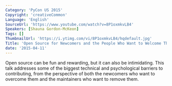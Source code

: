 ```yaml
---
Category: 'PyCon US 2015'
Copyright: 'creativeCommon'
Language: 'English'
SourceUrl: 'https://www.youtube.com/watch?v=8P1oxmkvLB4'
Speakers: [Shauna Gordon-McKeon]
Tags: []
ThumbnailUrl: 'https://i.ytimg.com/vi/8P1oxmkvLB4/hqdefault.jpg'
Title: 'Open Source for Newcomers and the People Who Want to Welcome Them'
date: '2015-04-11'
---
```

Open source can be fun and rewarding, but it can also be intimidating.  This talk addresses some of the biggest technical and psychological barriers to contributing, from the perspective of both the newcomers who want to overcome them and the maintainers who want to remove them.

